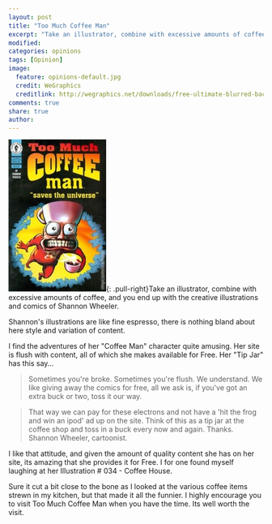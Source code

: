 ```yaml
---
layout: post
title: "Too Much Coffee Man"
excerpt: "Take an illustrator, combine with excessive amounts of coffee, and you end up with the creative illustrations and comics of Shannon Wheeler."
modified: 
categories: opinions
tags: [Opinion]
image:
  feature: opinions-default.jpg
  credit: WeGraphics
  creditlink: http://wegraphics.net/downloads/free-ultimate-blurred-background-pack/
comments: true
share: true
author: 
---
```

![Too Much Coffee Man](/images/too-much-coffee-man.jpg){: .pull-right}Take an illustrator, combine with excessive amounts of coffee, and you end up with the creative illustrations and comics of Shannon Wheeler.

Shannon's illustrations are like fine espresso, there is nothing bland about here style and variation of content.

I find the adventures of her "Coffee Man" character quite amusing. Her site is flush with content, all of which she makes available for Free. Her "Tip Jar" has this say…

> Sometimes you're broke. Sometimes you're flush. We understand. We like giving away the comics for free, all we ask is, if you've got an extra buck or two, toss it our way.

> That way we can pay for these electrons and not have a 'hit the frog and win an ipod' ad up on the site. Think of this as a tip jar at the coffee shop and toss in a buck every now and again. Thanks. Shannon Wheeler, cartoonist.

I like that attitude, and given the amount of quality content she has on her site, its amazing that she provides it for Free. I for one found myself laughing at her Illustration # 034 - Coffee House.

Sure it cut a bit close to the bone as I looked at the various coffee items strewn in my kitchen, but that made it all the funnier. I highly encourage you to visit Too Much Coffee Man when you have the time. Its well worth the visit. 